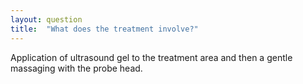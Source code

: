 ```yaml
---
layout: question
title:  "What does the treatment involve?"
---
```

Application of ultrasound gel to the treatment area and then a gentle massaging with the probe head.

